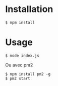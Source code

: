 # Installation
```shell script
$ npm install
```

# Usage
```shell script
$ node index.js
```
Ou avec pm2
```shell script
$ npm install pm2 -g
$ pm2 start
```
